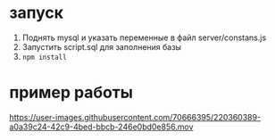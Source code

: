 # запуск
1. Поднять mysql и указать переменные в файл server/constans.js
2. Запустить script.sql для заполнения базы
3. `npm install`

# пример работы
 https://user-images.githubusercontent.com/70666395/220360389-a0a39c24-42c9-4bed-bbcb-246e0bd0e856.mov
